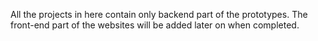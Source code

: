 All the projects in here contain only backend part of the prototypes.
The front-end part of the websites will be added later on when completed.
